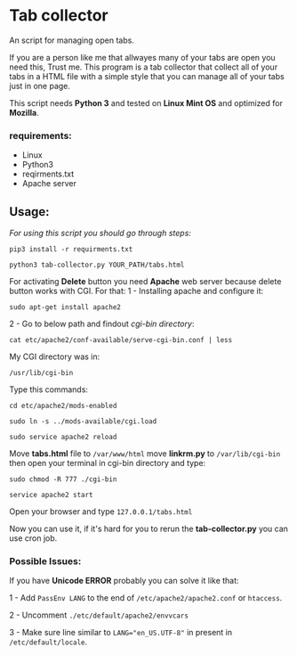 # Tab collector
An script for managing open tabs.

If you are a person like me that allwayes many of your tabs are open you need this, Trust me.
This program is a tab collector that collect all of your tabs in a HTML file with a simple style that you can manage all of your tabs just in one page.

This script needs **Python 3** and tested on **Linux Mint OS** and optimized for **Mozilla**.

### requirements:
 - Linux
 - Python3
 - reqirments.txt
 - Apache server
 
 ## Usage:
*For using this script you should go through steps:*
  
`pip3 install -r requirments.txt`

`python3 tab-collector.py YOUR_PATH/tabs.html`
 
For activating **Delete** button you need **Apache** web server because delete button works with CGI.
For that:
1 - Installing apache and configure it:
   
   `sudo apt-get install apache2`
 
2 - Go to below path and findout *cgi-bin directory*:
   
   `cat etc/apache2/conf-available/serve-cgi-bin.conf | less`
   
   
   My CGI directory was in:
   
   `/usr/lib/cgi-bin`
   
   Type this commands:
   
   `cd etc/apache2/mods-enabled`
   
   `sudo ln -s ../mods-available/cgi.load`
   
   `sudo service apache2 reload`
   
Move **tabs.html** file to `/var/www/html` move **linkrm.py** to `/var/lib/cgi-bin` then open your terminal in cgi-bin directory and type:
   
   `sudo chmod -R 777 ./cgi-bin`
   
   `service apache2 start`

Open your browser and type `127.0.0.1/tabs.html`

Now you can use it, if it's hard for you to rerun the **tab-collector.py** you can use cron job. 

### Possible Issues:
If you have **Unicode ERROR** probably you can solve it like that:

1 - Add `PassEnv LANG` to the end of `/etc/apache2/apache2.conf` or `htaccess`.

2 - Uncomment `./etc/default/apache2/envvcars`

3 - Make sure line similar to `LANG="en_US.UTF-8"` in present in `/etc/default/locale`.
